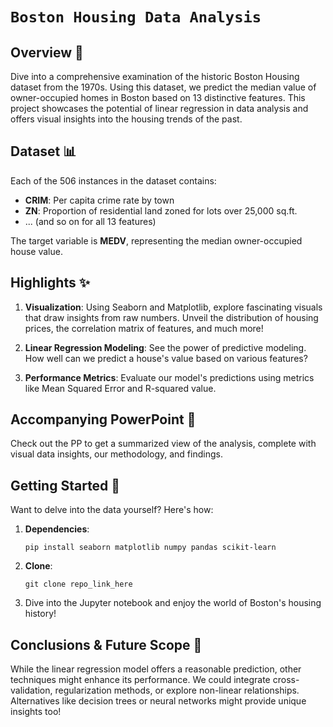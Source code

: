 # `Boston Housing Data Analysis`

## Overview 🏡

Dive into a comprehensive examination of the historic Boston Housing dataset from the 1970s. Using this dataset, we predict the median value of owner-occupied homes in Boston based on 13 distinctive features. This project showcases the potential of linear regression in data analysis and offers visual insights into the housing trends of the past.


## Dataset 📊

Each of the 506 instances in the dataset contains:

- **CRIM**: Per capita crime rate by town
- **ZN**: Proportion of residential land zoned for lots over 25,000 sq.ft.
- ... (and so on for all 13 features)

The target variable is **MEDV**, representing the median owner-occupied house value.

## Highlights ✨

1. **Visualization**: Using Seaborn and Matplotlib, explore fascinating visuals that draw insights from raw numbers. Unveil the distribution of housing prices, the correlation matrix of features, and much more!

2. **Linear Regression Modeling**: See the power of predictive modeling. How well can we predict a house's value based on various features?

3. **Performance Metrics**: Evaluate our model's predictions using metrics like Mean Squared Error and R-squared value.

## Accompanying PowerPoint 🎥

Check out the PP to get a summarized view of the analysis, complete with visual data insights, our methodology, and findings.

## Getting Started 🚀

Want to delve into the data yourself? Here's how:

1. **Dependencies**:
   ```
   pip install seaborn matplotlib numpy pandas scikit-learn
   ```

2. **Clone**:
   ``` 
   git clone repo_link_here
   ```

3. Dive into the Jupyter notebook and enjoy the world of Boston's housing history!

## Conclusions & Future Scope 🔮

While the linear regression model offers a reasonable prediction, other techniques might enhance its performance. We could integrate cross-validation, regularization methods, or explore non-linear relationships. Alternatives like decision trees or neural networks might provide unique insights too!

